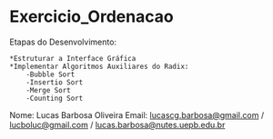# Exercicio_Ordenacao

Etapas do Desenvolvimento:
	
	*Estruturar a Interface Gráfica
	*Implementar Algoritmos Auxiliares do Radix:
		-Bubble Sort
		-Insertio Sort
		-Merge Sort
		-Counting Sort

Nome: Lucas Barbosa Oliveira
Email: lucascg.barbosa@gmail.com / lucboluc@gmail.com / lucas.barbosa@nutes.uepb.edu.br
